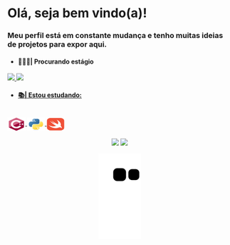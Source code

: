 <h1> Olá, seja bem vindo(a)! </h1>
<h3>  Meu perfil está em constante mudança e tenho muitas ideias de projetos para expor aqui. </h3>

- <h4> 👨🏽‍💻| Procurando estágio </h4>

<div>
  <a href="https://github.com/rherik">
  <img height="160em" src="https://github-readme-stats.vercel.app/api?username=rherik&show_icons=true&theme=vision-friendly-dark&include_all_commits=true&count_private=true"/>
  <img height="160em" src="https://github-readme-stats.vercel.app/api/top-langs/?username=rherik&layout=compact&langs_count=7&theme=vision-friendly-dark"/>
</div>
  

  
  - <h4> 📚| Estou estudando:</h4>
<div style="display: inline_block"><br>
  <img align="center" alt="Cplusplus" height="30" width="40" src="https://raw.githubusercontent.com/devicons/devicon/master/icons/cplusplus/cplusplus-original.svg">
<img align="center" alt="Python" height="30" width="40" src="https://raw.githubusercontent.com/devicons/devicon/master/icons/python/python-original.svg">
  <img align="center" alt="Swift" height="30" width="40" src="https://raw.githubusercontent.com/devicons/devicon/master/icons/swift/swift-original.svg">
</div>


 <br>
<div  align="center"> 
  <a href="https://www.instagram.com/rosakurtz/" target="_blank"><img src="https://img.shields.io/badge/-Instagram-%23E4405F?style=for-the-badge&logo=instagram&logoColor=white" target="_blank"></a>
  <a href="https://www.linkedin.com/in/herik-cunha-46576b192/" target="_blank"><img src="https://img.shields.io/badge/-LinkedIn-%230077B5?style=for-the-badge&logo=linkedin&logoColor=white" target="_blank"></a> 
  
  ![Snake animation](https://github.com/rafaballerini/rafaballerini/blob/output/github-contribution-grid-snake.svg)
  
</div>
